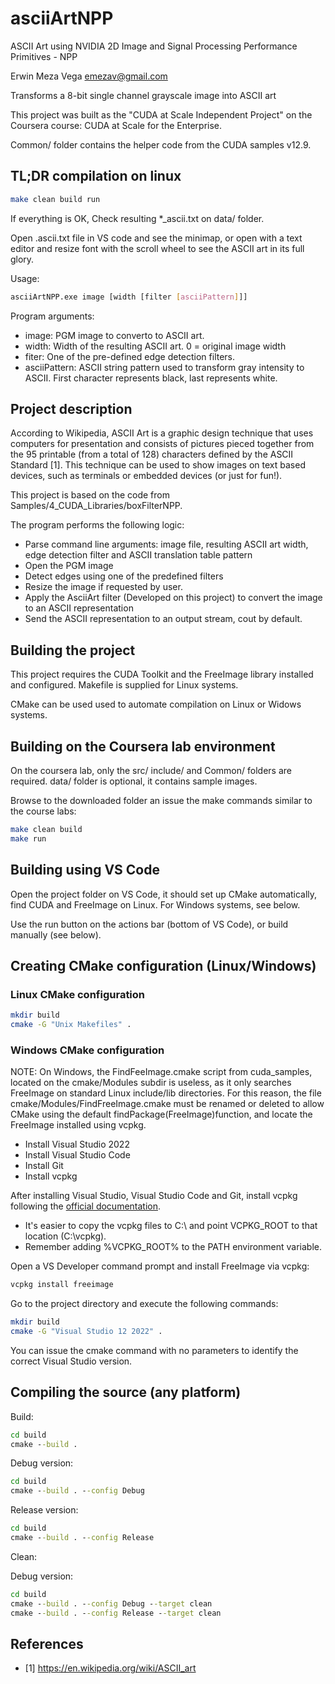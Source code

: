 # asciiArtNPP

ASCII Art using NVIDIA 2D Image and Signal Processing Performance Primitives - NPP

Erwin Meza Vega <emezav@gmail.com>

Transforms a 8-bit single channel grayscale image into ASCII art

This project was built as the "CUDA at Scale Independent Project" on the Coursera course: CUDA at Scale for the Enterprise.

Common/ folder contains the helper code from the CUDA samples v12.9.

## TL;DR compilation on linux

```sh
make clean build run
```

If everything is OK, Check resulting *_ascii.txt on data/ folder.

Open .ascii.txt file in VS code and see the minimap, or open with a text editor and resize font with the scroll wheel to see
the ASCII art in its full glory.

Usage:

```sh
asciiArtNPP.exe image [width [filter [asciiPattern]]]
```

Program arguments:

- image: PGM image to converto to ASCII art.
- width: Width of the resulting ASCII art. 0 = original image width
- fiter: One of the pre-defined edge detection filters.
- asciiPattern: ASCII string pattern used to transform gray intensity to ASCII.
  First character represents black, last represents white.

## Project description

According to Wikipedia, ASCII Art is a graphic design technique that uses computers for presentation and consists of pictures pieced together from the 95 printable (from a total of 128) characters defined by the ASCII Standard [1]. This technique can be used to show images on text based devices, such as terminals or embedded devices (or just for fun!).

This project is based on the code from Samples/4_CUDA_Libraries/boxFilterNPP.

The program performs the following logic:

- Parse command line arguments: image file, resulting ASCII art width, edge detection filter and ASCII translation table pattern
- Open the PGM image
- Detect edges using one of the predefined filters
- Resize the image if requested by user.
- Apply the AsciiArt filter (Developed on this project) to convert the image to an ASCII representation
- Send the ASCII representation to an output stream, cout by default.

## Building the project

This project requires the CUDA Toolkit and the FreeImage library installed and configured. Makefile is supplied for Linux systems.

CMake can be used used to automate compilation on Linux or Widows systems.

## Building on the Coursera lab environment

On the coursera lab, only the src/ include/ and Common/ folders are required.
data/ folder is optional, it contains sample images.

Browse to the downloaded folder an issue the make commands similar to the course labs:

```sh
make clean build
make run
```


## Building using VS Code

Open the project folder on VS Code, it should set up CMake automatically, find CUDA and FreeImage on Linux. For Windows systems, see below.

Use the run button on the actions bar (bottom of VS Code), or build manually (see below).

## Creating CMake configuration (Linux/Windows)

### Linux CMake configuration

```sh
mkdir build
cmake -G "Unix Makefiles" .
```

### Windows CMake configuration

NOTE: On Windows, the FindFeeImage.cmake script from cuda_samples, located on the cmake/Modules subdir is useless, as it only searches FreeImage on standard Linux include/lib directories. For this reason, the file cmake/Modules/FindFreeImage.cmake must be renamed or deleted to allow CMake using the default findPackage(FreeImage)function, and locate the FreeImage installed using vcpkg.

- Install Visual Studio 2022
- Install Visual Studio Code
- Install Git
- Install vcpkg

After installing Visual Studio, Visual Studio Code and Git, install vcpkg following the [official documentation](https://learn.microsoft.com/en-us/vcpkg/get_started/get-started?pivots=shell-powershell).

- It's easier to copy the vcpkg files to C:\ and point VCPKG_ROOT to that location (C:\vcpkg).
- Remember adding %VCPKG_ROOT% to the PATH environment variable.

Open a VS Developer command prompt and install FreeImage via vcpkg:

```cmd
vcpkg install freeimage
```

Go to the project directory and execute the following commands:

```sh
mkdir build
cmake -G "Visual Studio 12 2022" .
```

You can issue the cmake command with no parameters to identify the correct Visual Studio version.

## Compiling the source (any platform)

Build:

```cmd
cd build
cmake --build .
```

Debug version:

```cmd
cd build
cmake --build . --config Debug
```

Release version:

```cmd
cd build
cmake --build . --config Release
```

Clean:

Debug version:

```cmd
cd build
cmake --build . --config Debug --target clean
cmake --build . --config Release --target clean
```

## References

- [1] https://en.wikipedia.org/wiki/ASCII_art